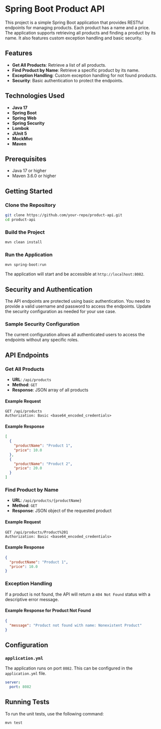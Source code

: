 # Spring Boot Product API

This project is a simple Spring Boot application that provides RESTful endpoints for managing products. Each product has a name and a price. The application supports retrieving all products and finding a product by its name. It also features custom exception handling and basic security.

## Features

- **Get All Products**: Retrieve a list of all products.
- **Find Product by Name**: Retrieve a specific product by its name.
- **Exception Handling**: Custom exception handling for not found products.
- **Security**: Basic authentication to protect the endpoints.

## Technologies Used

- **Java 17**
- **Spring Boot**
- **Spring Web**
- **Spring Security**
- **Lombok**
- **JUnit 5**
- **MockMvc**
- **Maven**

## Prerequisites

- Java 17 or higher
- Maven 3.6.0 or higher

## Getting Started

### Clone the Repository

```bash
git clone https://github.com/your-repo/product-api.git
cd product-api
```

### Build the Project

```bash
mvn clean install
```

### Run the Application

```bash
mvn spring-boot:run
```

The application will start and be accessible at `http://localhost:8082`.

## Security and Authentication

The API endpoints are protected using basic authentication. You need to provide a valid username and password to access the endpoints. Update the security configuration as needed for your use case.

### Sample Security Configuration

The current configuration allows all authenticated users to access the endpoints without any specific roles.

## API Endpoints

### Get All Products

- **URL**: `/api/products`
- **Method**: `GET`
- **Response**: JSON array of all products

#### Example Request

```http
GET /api/products
Authorization: Basic <base64_encoded_credentials>
```

#### Example Response

```json
[
  {
    "productName": "Product 1",
    "price": 10.0
  },
  {
    "productName": "Product 2",
    "price": 20.0
  }
]
```

### Find Product by Name

- **URL**: `/api/products/{productName}`
- **Method**: `GET`
- **Response**: JSON object of the requested product

#### Example Request

```http
GET /api/products/Product%201
Authorization: Basic <base64_encoded_credentials>
```

#### Example Response

```json
{
  "productName": "Product 1",
  "price": 10.0
}
```

### Exception Handling

If a product is not found, the API will return a `404 Not Found` status with a descriptive error message.

#### Example Response for Product Not Found

```json
{
  "message": "Product not found with name: Nonexistent Product"
}
```

## Configuration

### `application.yml`

The application runs on port `8082`. This can be configured in the `application.yml` file.

```yaml
server:
  port: 8082
```

## Running Tests

To run the unit tests, use the following command:

```bash
mvn test
```
